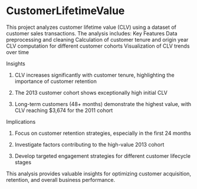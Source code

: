 # CustomerLifetimeValue
This project analyzes customer lifetime value (CLV) using a dataset of customer sales transactions. The analysis includes:
Key Features
Data preprocessing and cleaning
Calculation of customer tenure and origin year
CLV computation for different customer cohorts
Visualization of CLV trends over time

Insights

1) CLV increases significantly with customer tenure, highlighting the importance of customer retention

2) The 2013 customer cohort shows exceptionally high initial CLV

3) Long-term customers (48+ months) demonstrate the highest value, with CLV reaching $3,674 for the 2011 cohort

Implications

1) Focus on customer retention strategies, especially in the first 24 months

2) Investigate factors contributing to the high-value 2013 cohort

3) Develop targeted engagement strategies for different customer lifecycle stages

This analysis provides valuable insights for optimizing customer acquisition, retention, and overall business performance.
